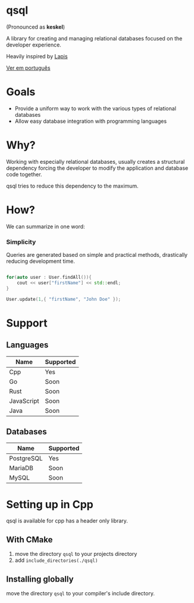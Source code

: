 # qsql

(Pronounced as **keskel**)

A library for creating and managing relational databases focused on the developer experience.

Heavily inspired by [Lapis](https://leafo.net/lapis)

[Ver em português](README.pt.md)

# **Goals**

- Provide a uniform way to work with the various types of relational databases
- Allow easy database integration with programming languages

# **Why?**

Working with especially relational databases, usually creates a structural dependency forcing the developer to modify the application and database code together.

qsql tries to reduce this dependency to the maximum.

# **How?**

We can summarize in one word:

### **Simplicity**

Queries are generated based on simple and practical methods, drastically reducing development time.

```C++

for(auto user : User.findAll()){
    cout << user["firstName"] << std::endl;
}

User.update(1,{ "firstName", "John Doe" });

```

# **Support**

## **Languages**

| Name       | Supported |
| ---------- | --------- |
| Cpp        | Yes       |
| Go         | Soon      |
| Rust       | Soon      |
| JavaScript | Soon      |
| Java       | Soon      |

## **Databases**

| Name       | Supported |
| ---------- | --------- |
| PostgreSQL | Yes       |
| MariaDB    | Soon      |
| MySQL      | Soon      |

# Setting up in Cpp

qsql is available for cpp has a header only library.

## With CMake
1. move the directory `qsql` to your projects directory
2. add `include_directories(./qsql)`

## Installing globally
move the directory `qsql` to your compiler's include directory.